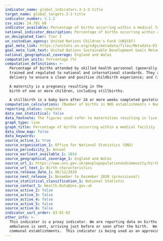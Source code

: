 ```yaml
---
indicator_name: global_indicators.3-1-2-title
target_name: global_targets.3-1-title
indicator_number: 3.1.2
csv_size: 24.701 kB
indicator_available: Percentage of births occurring within a medical facility
national_indicator_description: Percentage of births occurring within a medical facility, by age
un_designated_tier: Tier I
un_custodian_agency: United Nations Children's Fund (UNICEF)
goal_meta_link: https://unstats.un.org/sdgs/metadata/files/Metadata-03-01-02.pdf
goal_meta_link_text: United Nations Sustainable Development Goals Metadata (PDF 374 KB)
national_geographical_coverage: England and Wales
computation_units: Percentage (%)
computation_definitions: >-
  Percentage of births attended by skilled health personnel (generally doctors, nurses or midwives) is the percentage of childbirths attended by professional health personnel. According to the revised definition these are competent maternal and newborn health (MNH) professionals educated,
  trained and regulated to national and international standards. They are competent to - (i) provide and promote evidence-based, human-rights based, quality, socio-culturally sensitive and dignified care to women and newborns; (ii) facilitate physiological processes during labour and
  delivery to ensure a clean and positive childbirth experience; and (iii) identify and manage or refer women and/or newborns with complications.Traditional birth attendants, even if they receive a short training course, are not included.
  
  A maternity is a pregnancy resulting in the
  birth of one or more children, including stillbirths. 
  
  A stillbirth is a baby born after 24 or more weeks completed gestation and which did not, at any time, breathe or show signs of life.
computation_calculations: (Number of births in NHS establishments + Number of births in Non-NHS establishments) / Total number of births * 100
reporting_status: complete
data_non_statistical: false
data_footnote: The figures used refer to maternities resulting in live births and/or stillbirths.
graph_type: line
graph_title: Percentage of births occurring within a medical facility
data_show_map: false
data_keywords:  
source_active_1: true
source_organisation_1: Office for National Statistics (ONS)
source_periodicity_1: Annual
source_earliest_available_1: 2014
source_geographical_coverage_1: England and Wales
source_url_1: https://www.ons.gov.uk/peoplepopulationandcommunity/birthsdeathsandmarriages/livebirths/datasets/birthcharacteristicsinenglandandwales
source_url_text_1: Birth characteristics
source_release_date_1: 06/12/2019
source_next_release_1: November to December 2020 (provisional)
source_statistical_classification_1: National Statistic
source_contact_1: Health.Data@ons.gov.uk
source_active_2: false
source_active_3: false
source_active_4: false
source_active_5: false
source_active_6: false
indicator_sort_order: 03-01-02
other_info: >-
  This indicator is a proxy indicator. We are reporting data on births occurring within medical facilities and have not included home births. Home births will on many occasions have a skilled health professional present. There will be some home births which occur without a midwife but an
  ambulance is sent, arriving just before or soon after the birth.  We have included data from NHS medical facilities - (generally) hospitals, maternity units and maternity wings and non-NHS medical facilities including - private maternity units, military hospitals, private hospitals and
  communal establishments.  This indicator is being used as an approximation of the UN SDG Indicator. Where possible, we will work to identify or develop UK data to meet the global indicator specification. This indicator has been identified in collaboration with topic experts.
---
```


